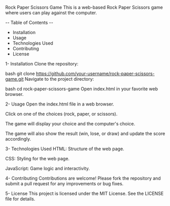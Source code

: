 Rock Paper Scissors Game
This is a web-based Rock Paper Scissors game where users can play against the computer.

-- Table of Contents --
- Installation
- Usage
- Technologies Used
- Contributing
- License



1- Installation
Clone the repository:

bash
git clone https://github.com/your-username/rock-paper-scissors-game.git
Navigate to the project directory:

bash
cd rock-paper-scissors-game
Open index.html in your favorite web browser.



2- Usage
Open the index.html file in a web browser.

Click on one of the choices (rock, paper, or scissors).

The game will display your choice and the computer's choice.

The game will also show the result (win, lose, or draw) and update the score accordingly.



3- Technologies Used
HTML: Structure of the web page.

CSS: Styling for the web page.

JavaScript: Game logic and interactivity.


4- Contributing
Contributions are welcome! Please fork the repository and submit a pull request for any improvements or bug fixes.


5- License
This project is licensed under the MIT License. See the LICENSE file for details.
